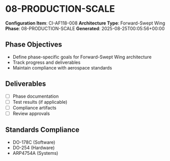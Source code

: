 # 08-PRODUCTION-SCALE

**Configuration Item**: CI-AF118-008
**Architecture Type**: Forward-Swept Wing
**Phase**: 08-PRODUCTION-SCALE
**Generated**: 2025-08-25T00:05:56+00:00

## Phase Objectives
- Define phase-specific goals for Forward-Swept Wing architecture
- Track progress and deliverables
- Maintain compliance with aerospace standards

## Deliverables
- [ ] Phase documentation
- [ ] Test results (if applicable)
- [ ] Compliance artifacts
- [ ] Review approvals

## Standards Compliance
- DO-178C (Software)
- DO-254 (Hardware)
- ARP4754A (Systems)
